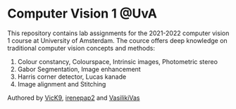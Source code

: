 # Computer Vision 1 @UvA

This repository contains lab assignments for the 2021-2022 computer vision 1 course at University of Amsterdam. The cource offers deep knowledge on 
traditional computer vision concepts and methods:

1. Colour constancy, Colourspace, Intrinsic images, Photometric stereo
2. Gabor Segmentation, Image enhancement
3. Harris corner detector, Lucas kanade
4. Image alignment and Stitching

Authored by [VicK9](https://github.com/VicK9), [irenepap2](https://github.com/irenepap2) and [VasilikiVas](https://github.com/VasilikiVas) 
